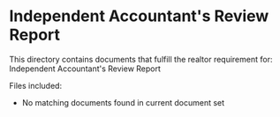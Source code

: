# Independent Accountant's Review Report

This directory contains documents that fulfill the realtor requirement for:
Independent Accountant's Review Report

Files included:
- No matching documents found in current document set
